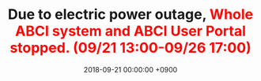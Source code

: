 ﻿---
layout: en/event/post
title:  <span style="color:default">Due to electric power outage, </span><span style="color:red">Whole ABCI system and ABCI User Portal stopped. (09/21 13:00-09/26 17:00)</span>
date:   2018-09-21 00:00:00 +0900
showdate: 2018.09.21
lang: en
headline: "1"
categories: "NEWS"
outurl: about_abci/info.html
---

